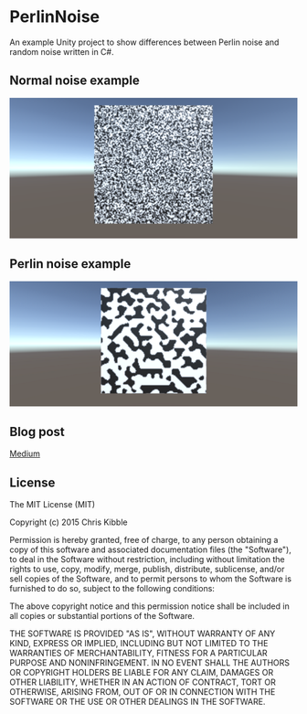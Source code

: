 # PerlinNoise
An example Unity project to show differences between Perlin noise and random noise written in C#.

## Normal noise example
![NormalNoise](/images/normal_noise.png)

## Perlin noise example
![PerlinNoise](/images/perlin_noise.png)

## Blog post
[Medium](https://link.medium.com/GH7Fc2weiab)

## License
The MIT License (MIT)

Copyright (c) 2015 Chris Kibble

Permission is hereby granted, free of charge, to any person obtaining a copy of this software and associated documentation files (the "Software"), to deal in the Software without restriction, including without limitation the rights to use, copy, modify, merge, publish, distribute, sublicense, and/or sell copies of the Software, and to permit persons to whom the Software is furnished to do so, subject to the following conditions:

The above copyright notice and this permission notice shall be included in all copies or substantial portions of the Software.

THE SOFTWARE IS PROVIDED "AS IS", WITHOUT WARRANTY OF ANY KIND, EXPRESS OR IMPLIED, INCLUDING BUT NOT LIMITED TO THE WARRANTIES OF MERCHANTABILITY, FITNESS FOR A PARTICULAR PURPOSE AND NONINFRINGEMENT. IN NO EVENT SHALL THE AUTHORS OR COPYRIGHT HOLDERS BE LIABLE FOR ANY CLAIM, DAMAGES OR OTHER LIABILITY, WHETHER IN AN ACTION OF CONTRACT, TORT OR OTHERWISE, ARISING FROM, OUT OF OR IN CONNECTION WITH THE SOFTWARE OR THE USE OR OTHER DEALINGS IN THE SOFTWARE.
